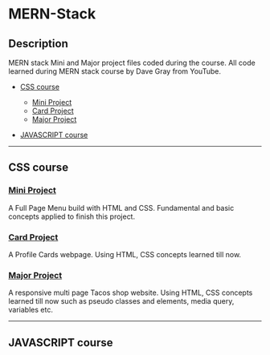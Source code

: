 # MERN-Stack

## Description

MERN stack Mini and Major project files coded during the course. All code learned during MERN stack course by Dave Gray from YouTube.

- [CSS course](#css-course)

  - [Mini Project](#mini-project)
  - [Card Project](#card-project)
  - [Major Project](#major-project)
  
- [JAVASCRIPT course](#javascript-course)


---

## CSS course

### [Mini Project](https://github.com/aakash-code98/MERN-Stack/tree/main/CSS%20Course/Mini%20Project)
  A Full Page Menu build with HTML and CSS. Fundamental and basic concepts applied to finish this project.
  
### [Card Project](https://github.com/aakash-code98/MERN-Stack/tree/main/CSS%20Course/Card%20Project)
  A Profile Cards webpage. Using HTML, CSS concepts learned till now.
  
### [Major Project](https://github.com/aakash-code98/MERN-Stack/tree/main/CSS%20Course/Major%20Project)
  A responsive multi page Tacos shop website. Using HTML, CSS concepts learned till now such as pseudo classes and elements, media query, variables etc.
  
---

## JAVASCRIPT course
